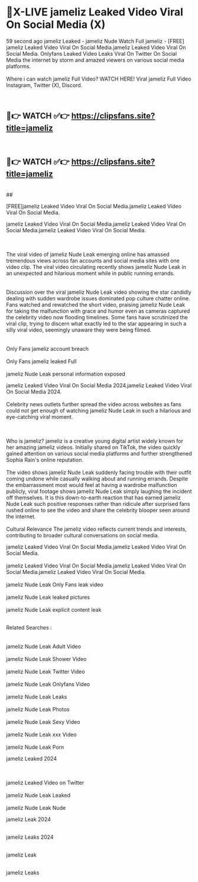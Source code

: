 # 🔴X-LIVE jameliz Leaked Video Viral On Social Media (X)<br>


59 second ago jameliz Leaked  - jameliz Nude  Watch Full jameliz - [FREE] jameliz Leaked Video Viral On Social Media.jameliz Leaked Video Viral On Social Media.   Onlyfans Leaked Video Leaks Viral On Twitter On Social Media the internet by storm and amazed viewers on various social media platforms. <br><br>
Where i can watch jameliz Full Video? WATCH HERE! Viral jameliz Full Video Instagram, Twitter (X), Discord. <br>


 <br>

##  🔴👉 WATCH ✅👉  <a href="https://clipsfans.site?title=jameliz&ref=git">https://clipsfans.site?title=jameliz</a> <br>
  <br>

##  🔴👉 WATCH ✅👉  <a href="https://clipsfans.site?title=jameliz&ref=git">https://clipsfans.site?title=jameliz</a> <br>
  <br>
  ##



[FREE]jameliz Leaked Video Viral On Social Media.jameliz Leaked Video Viral On Social Media. <br>

jameliz Leaked Video Viral On Social Media.jameliz Leaked Video Viral On Social Media.jameliz Leaked Video Viral On Social Media. <br>


  <br>

  <br>
The viral video of jameliz Nude Leak emerging online has amassed tremendous views across fan accounts and social media sites with one video clip. The viral video circulating recently shows jameliz Nude Leak in an unexpected and hilarious moment while in public running errands.<br>
<br>


<br>
Discussion over the viral jameliz Nude Leak video showing the star candidly dealing with sudden wardrobe issues dominated pop culture chatter online. Fans watched and rewatched the short video, praising jameliz Nude Leak for taking the malfunction with grace and humor even as cameras captured the celebrity video now flooding timelines. Some fans have scrutinized the viral clip, trying to discern what exactly led to the star appearing in such a silly viral video, seemingly unaware they were being filmed.<br>
<br>
<br> 
Only Fans jameliz account breach<br>
<br>
Only Fans jameliz leaked Full <br>
<br>
jameliz Nude Leak personal information exposed<br>

jameliz Leaked Video Viral On Social Media 2024.jameliz Leaked Video Viral On Social Media 2024. <br>
<br>
Celebrity news outlets further spread the video across websites as fans could not get enough of watching jameliz Nude Leak in such a hilarious and eye-catching viral moment.<br>
<br>

<br>
Who is jameliz? jameliz is a creative young digital artist widely known for her amazing jameliz videos. Initially shared on TikTok, the video quickly gained attention on various social media platforms and further strengthened Sophia Rain's online reputation.<br>
<br>
The video shows jameliz Nude Leak suddenly facing trouble with their outfit coming undone while casually walking about and running errands. Despite the embarrassment most would feel at having a wardrobe malfunction publicly, viral footage shows jameliz Nude Leak simply laughing the incident off themselves. It is this down-to-earth reaction that has earned jameliz Nude Leak such positive responses rather than ridicule after surprised fans rushed online to see the video and share the celebrity blooper seen around the internet.<br>
<br>
Cultural Relevance The jameliz video reflects current trends and interests, contributing to broader cultural conversations on social media.<br>

jameliz Leaked Video Viral On Social Media.jameliz Leaked Video Viral On Social Media.<br>
<br>
jameliz Leaked Video Viral On Social Media.jameliz Leaked Video Viral On Social Media.jameliz Leaked Video Viral On Social Media.<br>
<br>
jameliz Nude Leak Only Fans leak video<br>
<br>
jameliz Nude Leak leaked pictures<br>
<br>
jameliz Nude Leak explicit content leak<br>


<br>
Related Searches :<br>
<br>

<br>
jameliz Nude Leak Adult Video<br>
<br>
jameliz Nude Leak Shower Video<br>
<br>
jameliz Nude Leak Twitter Video<br>
<br>
jameliz Nude Leak Onlyfans Video<br>
<br>
jameliz Nude Leak Leaks<br>
<br>
jameliz Nude Leak Photos<br>

<br>
jameliz Nude Leak Sexy Video<br>
<br>
jameliz Nude Leak xxx Video<br>
<br>
jameliz Nude Leak Porn<br>

jameliz  Leaked 2024 <br> <br>
<br>

jameliz Leaked Video on Twitter <br>
<br>
jameliz Nude Leak Leaked<br>
<br>
jameliz Nude Leak Nude<br>


jameliz  Leak 2024 <br> <br>



jameliz  Leaks 2024 <br> <br>



 
jameliz  Leak<br> <br>



jameliz  Leaks<br> <br>





</p>




 



</p>










